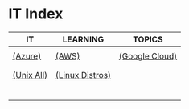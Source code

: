 # IT Index

|IT|LEARNING|TOPICS|
|---|---|---|
||||
|[(Azure)](azure-index)|[(AWS)](aws-index)|[(Google Cloud)](google-cloud-index)|
||||
||||
|[(Unix All)](unix-all-index)|[(Linux Distros)](linux-distros-index)||
||||
||||
||||
||||
||||
||||

